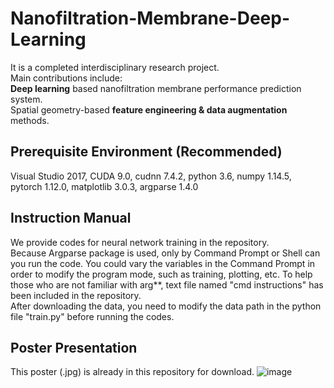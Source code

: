 # Nanofiltration-Membrane-Deep-Learning
It is a completed interdisciplinary research project.  
Main contributions include:  
**Deep learning** based nanofiltration membrane performance prediction system.  
Spatial geometry-based **feature engineering & data augmentation** methods. 
## Prerequisite Environment (Recommended)
Visual Studio 2017, CUDA 9.0, cudnn 7.4.2, python 3.6, numpy 1.14.5, pytorch 1.12.0, matplotlib 3.0.3, argparse 1.4.0  
## Instruction Manual
We provide codes for neural network training in the repository.  
Because Argparse package is used, only by Command Prompt or Shell can you run the code. You could vary the variables in the Command Prompt in order to modify the program mode, such as training, plotting, etc. To help those who are not familiar with arg**, text file named "cmd instructions" has been included in the repository.  
After downloading the data, you need to modify the data path in the python file "train.py" before running the codes. 
## Poster Presentation
This poster (.jpg) is already in this repository for download.
![image](https://github.com/yingtaoluo/Nanofiltration-Membrane-Deep-Learning/blob/master/POSTER%20Nano-Mem-DL.jpg)
